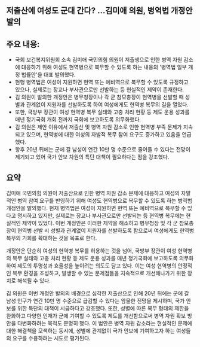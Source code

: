 ## 저출산에 여성도 군대 간다? …김미애 의원, 병역법 개정안 발의

## 주요 내용:
*   국회 보건복지위원회 소속 김미애 국민의힘 의원이 저출생으로 인한 병역 자원 감소에 대응하기 위해 여성도 현역병으로 복무할 수 있도록 하는 내용의 '병역법 일부 개정 법률안'을 대표 발의했다.
*   현행 병역법은 여성이 지원하면 현역 또는 예비역으로 복무할 수 있도록 규정하고 있으나, 실제로는 장교나 부사관으로만 선발하는 등 현실적인 제약이 존재한다.
*   김 의원이 발의한 개정안은 병무청장이나 각 군 참모총장이 현역병을 선발할 때 성별과 관계없이 지원자를 선발하도록 하여 여성에게도 현역병 복무의 길을 열었다.
*   또한, 국방부 장관이 여성 현역병 복무 실태와 고충 처리 현황 등 제도 운용 성과를 매년 정기국회 개회 전까지 국회에 보고하도록 의무화했다.
*   김 의원은 제안 이유에서 저출산 및 병역 자원 감소로 인한 현역병 부족 문제가 지속되고 있으며, 현역병에 대한 여성의 자발적 복무 참여 요구도 증가하고 있음을 언급했다.
*   향후 20년 뒤에는 군에 갈 남성이 연간 10만 명 수준으로 줄어들 수 있다는 전망이 제기되고 있어 국가 안보 차원의 특단 대책이 필요하다는 점을 강조했다.

## 요약
김미애 국민의힘 의원이 저출산으로 인한 병역 자원 감소 문제에 대응하고 여성의 자발적인 병역 참여 요구를 반영하기 위해 여성도 현역병으로 복무할 수 있도록 하는 병역법 개정안을 발의했다. 현재 병역법은 여성이 지원하면 현역 또는 예비역으로 복무할 수 있다고 명시하고 있지만, 실제로는 장교나 부사관으로만 선발되는 등 현역병 복무에는 현실적인 제약이 있었다. 이번 개정안은 이러한 제약을 해소하고 병무청장 및 각 군 참모총장이 현역병 선발 시 성별과 관계없이 지원자를 선발하도록 함으로써 여성에게도 현역병 복무의 기회를 확대하는 것을 목표로 한다.

개정안은 단순히 여성의 현역병 복무를 허용하는 것을 넘어, 국방부 장관이 여성 현역병의 복무 실태와 고충 처리 현황 등 제도 운용 성과를 매년 정기국회에 보고하도록 의무화하여 제도의 투명성과 효율성을 높이려는 의도도 담고 있다. 이는 여성 현역병의 안정적인 복무 환경을 조성하고, 발생할 수 있는 문제점들을 지속적으로 개선해나가기 위한 장치로 해석될 수 있다.

김 의원은 이번 개정안 발의의 배경으로 심각한 저출산으로 인해 20년 뒤에는 군에 갈 남성 인구가 연간 10만 명 수준으로 급감할 수 있다는 암울한 전망을 제시하며, 국가 안보를 위한 특단의 대책이 시급하다고 강조했다. 또한, 성별에 따른 복무 형태의 제한을 완화하고 다양한 인재가 군에 기여할 수 있도록 제도를 개선함으로써 병역 자원 확보 방안을 다변화하려는 목적도 분명히 했다. 이 법안은 병역 자원 감소라는 현실적인 문제에 대한 해결책을 모색하는 동시에, 성별에 관계없이 국가 안보에 기여하고자 하는 여성들의 요구를 수용하려는 시도로 평가된다.